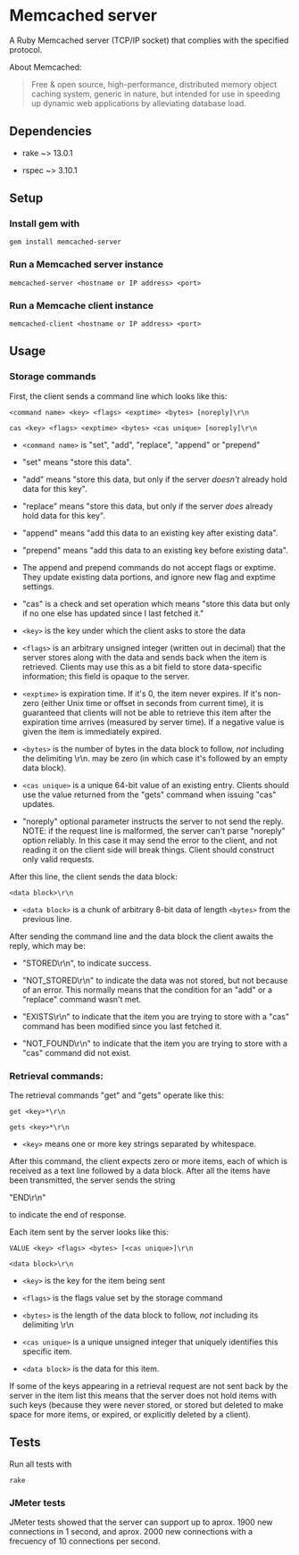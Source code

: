 # Memcached server
A Ruby Memcached server (TCP/IP socket) that complies with the specified protocol.

About Memcached:

> Free & open source, high-performance, distributed memory object caching system, generic in nature, but intended for use in speeding up dynamic web applications by alleviating database load.

## Dependencies
* rake ~> 13.0.1

* rspec ~> 3.10.1

## Setup
### Install gem with 
```
gem install memcached-server
```
### Run a Memcached server instance
```
memcached-server <hostname or IP address> <port>
```
### Run a Memcache client instance
```
memcached-client <hostname or IP address> <port>
```

## Usage
### Storage commands

First, the client sends a command line which looks like this:

```<command name> <key> <flags> <exptime> <bytes> [noreply]\r\n```

```cas <key> <flags> <exptime> <bytes> <cas unique> [noreply]\r\n```


* ```<command name>``` is "set", "add", "replace", "append" or "prepend"

* "set" means "store this data".

* "add" means "store this data, but only if the server *doesn't* already
  hold data for this key".

* "replace" means "store this data, but only if the server *does*
  already hold data for this key".

* "append" means "add this data to an existing key after existing data".

* "prepend" means "add this data to an existing key before existing data".

* The append and prepend commands do not accept flags or exptime.
  They update existing data portions, and ignore new flag and exptime
  settings.

* "cas" is a check and set operation which means "store this data but
  only if no one else has updated since I last fetched it."

- ```<key>``` is the key under which the client asks to store the data

- ```<flags>``` is an arbitrary unsigned integer (written out in
  decimal) that the server stores along with the data and sends back
  when the item is retrieved. Clients may use this as a bit field to
  store data-specific information; this field is opaque to the server.
  
- ```<exptime>``` is expiration time. If it's 0, the item never expires. If it's non-zero  (either Unix time or offset in seconds from
  current time), it is guaranteed that clients will not be able to
  retrieve this item after the expiration time arrives (measured by
  server time). If a negative value is given the item is immediately
  expired.

- ```<bytes>``` is the number of bytes in the data block to follow, *not*
  including the delimiting \r\n. <bytes> may be zero (in which case
  it's followed by an empty data block).

- ```<cas unique>``` is a unique 64-bit value of an existing entry.
  Clients should use the value returned from the "gets" command
  when issuing "cas" updates.

- "noreply" optional parameter instructs the server to not send the
  reply.  NOTE: if the request line is malformed, the server can't
  parse "noreply" option reliably.  In this case it may send the error
  to the client, and not reading it on the client side will break
  things.  Client should construct only valid requests.

After this line, the client sends the data block:

```<data block>\r\n```

- ```<data block>``` is a chunk of arbitrary 8-bit data of length ```<bytes>```
  from the previous line.

After sending the command line and the data block the client awaits
the reply, which may be:

* "STORED\r\n", to indicate success.

* "NOT_STORED\r\n" to indicate the data was not stored, but not
because of an error. This normally means that the
condition for an "add" or a "replace" command wasn't met.

* "EXISTS\r\n" to indicate that the item you are trying to store with
a "cas" command has been modified since you last fetched it.

* "NOT_FOUND\r\n" to indicate that the item you are trying to store
with a "cas" command did not exist.


### Retrieval commands:

The retrieval commands "get" and "gets" operate like this:

```get <key>*\r\n```

```gets <key>*\r\n```

- ```<key>``` means one or more key strings separated by whitespace.

After this command, the client expects zero or more items, each of
which is received as a text line followed by a data block. After all
the items have been transmitted, the server sends the string

"END\r\n"

to indicate the end of response.

Each item sent by the server looks like this:

```VALUE <key> <flags> <bytes> [<cas unique>]\r\n```

```<data block>\r\n```

* ```<key>``` is the key for the item being sent

* ```<flags>``` is the flags value set by the storage command

* ```<bytes>``` is the length of the data block to follow, *not* including
  its delimiting \r\n

* ```<cas unique>``` is a unique unsigned integer that uniquely identifies
  this specific item.

* ```<data block>``` is the data for this item.

If some of the keys appearing in a retrieval request are not sent back
by the server in the item list this means that the server does not
hold items with such keys (because they were never stored, or stored
but deleted to make space for more items, or expired, or explicitly
deleted by a client).

## Tests
Run all tests with 
```
rake
```

### JMeter tests
JMeter tests showed that the server can support up to aprox. 1900 new connections in 1 second, and aprox. 2000 new connections with a frecuency of 10 connections per second.